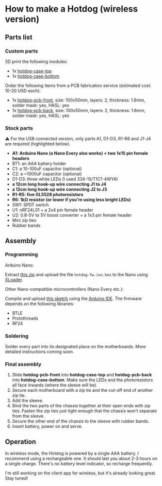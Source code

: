 # How to make a Hotdog (wireless version)

## Parts list

### Custom parts
3D print the following modules:
- 1x [hotdog-case-top](https://github.com/Sauceke/hotdog/releases/latest/download/hotdog-case-top.stl)
- 1x [hotdog-case-bottom](https://github.com/Sauceke/hotdog/releases/latest/download/hotdog-case-bottom.stl)

Order the following items from a PCB fabrication service (estimated cost: 10-20 USD each):
- 1x [hotdog-pcb-front](https://github.com/Sauceke/hotdog/releases/latest/download/hotdog-pcb-front-fab.zip),
size: 100x50mm, layers: 2, thickness: 1.6mm, solder mask: yes, HASL: yes
- 1x [hotdog-pcb-back](https://github.com/Sauceke/hotdog/releases/latest/download/hotdog-pcb-back-fab.zip),
size: 100x50mm, layers: 2, thickness: 1.6mm, solder mask: yes, HASL: yes


### Stock parts
⚠ For the USB connected version, only parts A1, D1-D3, R1-R6 and J1-J4 are required (highlighted below).

- **A1: Arduino Nano (a Nano Every also works) + two 1x15 pin female headers**
- BT1: an AAA battery holder
- C1: a 10-100uF capacitor (optional)
- C2: a ~1000uF capacitor (optional)
- D1-D3: three white LEDs (I used 334-15/T1C1-4WYA)
- **a 12cm long hook-up wire connecting J1 to J4**
- **a 12cm long hook-up wire connecting J2 to J3**
- **R1-R5: five GL5528 photoresistors**
- **R6: 1kΩ resistor (or lower if you're using less bright LEDs)**
- SW1: SPDT switch
- U1: nRF24L01 + a 2x4 pin female header
- U2: 0.8-5V to 5V boost converter + a 1x3 pin female header
- Mini zip ties
- Rubber bands


## Assembly

### Programming
Arduino Nano:

Extract [this zip](https://github.com/Sauceke/hotdog/releases/latest/download/hotdog-fw-nano-bin.zip) and upload the file `hotdog-fw.ino.hex` to the Nano using [XLoader](https://www.hobbytronics.co.uk/arduino-xloader).

Other Nano-compatible microcontrollers (Nano Every etc.):

Compile and upload [this sketch](https://github.com/Sauceke/hotdog/releases/latest/download/hotdog-fw.ino) using the [Arduino IDE](https://www.arduino.cc/en/software). The firmware depends on the following libraries:
- BTLE
- Protothreads
- RF24


### Soldering
Solder every part into its designated place on the motherboards. More detailed instructions coming soon.


### Final assembly
1. Slide **hotdog-pcb-front** into **hotdog-case-top** and **hotdog-pcb-back** into **hotdog-case-bottom**. Make sure the LEDs and the photoresistors all face inwards (where the sleeve will be).
2. Secure each motherboard with a zip tie and the cut-off end of another zip tie.
3. Add the sleeve.
4. Bind the two parts of the chassis together at their open ends with zip ties. Fasten the zip ties just tight enough that the chassis won't separate from the sleeve.
5. Secure the other end of the chassis to the sleeve with rubber bands.
6. Insert battery, power on and serve.


## Operation
In wireless mode, the Hotdog is powered by a single AAA battery. I recommend using a rechargeable one. It should last you about 2-3 hours on a single charge. There's no battery level indicator, so recharge frequently.

I'm still working on the client app for wireless, but it's already looking great. Stay tuned!